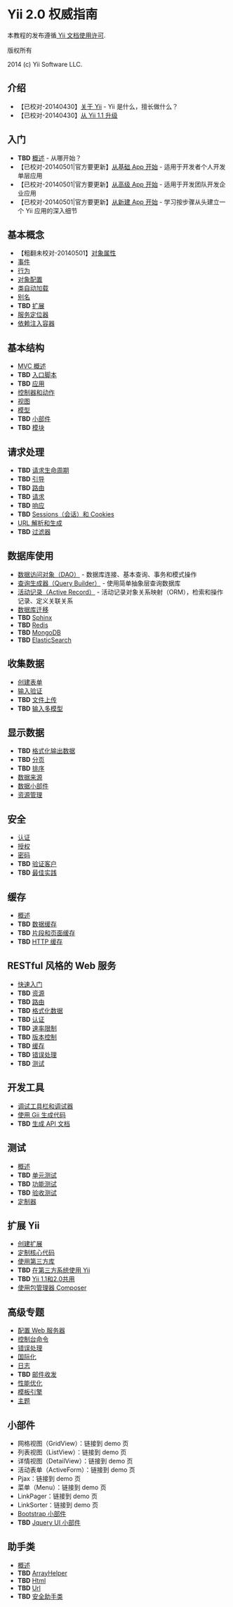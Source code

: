Yii 2.0 权威指南
===============================

本教程的发布遵循[ Yii 文档使用许可](http://www.yiiframework.com/doc/terms/).

版权所有

2014 (c) Yii Software LLC.


介绍
------------

* 【已校对-20140430】[关于 Yii](intro-yii.md) - Yii 是什么，擅长做什么？
* 【已校对-20140430】[从 Yii 1.1 升级](intro-upgrade-from-v1.md)


入门
---------------

* **TBD** [概述](start-overview.md) - 从哪开始？
* 【已校对-20140501|官方要更新】[从基础 App 开始](start-basic.md) - 适用于开发者个人开发单层应用
* 【已校对-20140501|官方要更新】[从高级 App 开始](start-advanced.md) - 适用于开发团队开发企业应用
* 【已校对-20140501|官方要更新】[从新建 App 开始](start-scratch.md) - 学习按步骤从头建立一个 Yii 应用的深入细节

基本概念
--------------

* 【粗翻未校对-20140501】[对象属性](basic-properties.md)
* [事件](basic-events.md)
* [行为](basic-behaviors.md)
* [对象配置](basic-configs.md)
* [类自动加载](basic-autoloading.md)
* [别名](basic-alias.md)
* **TBD** [扩展](basic-extensions.md)
* [服务定位器](basic-service-locator.md)
* [依赖注入容器](basic-di-container.md)


基本结构
---------------

* [MVC 概述](structure-mvc.md)
* **TBD** [入口脚本](structure-entry-scripts.md)
* **TBD** [应用](structure-applications.md)
* [控制器和动作](structure-controllers.md)
* [视图](structure-views.md)
* [模型](structure-models.md)
* **TBD** [小部件](structure-widgets.md)
* **TBD** [模块](structure-modules.md)


请求处理
-----------------

* **TBD** [请求生命周期](runtime-lifecycle.md)
* **TBD** [引导](runtime-bootstrapping.md)
* **TBD** [路由](runtime-routing.md)
* **TBD** [请求](runtime-requests.md)
* **TBD** [响应](runtime-responses.md)
* **TBD** [Sessions（会话）和 Cookies](runtime-sessions-cookies.md)
* [URL 解析和生成](runtime-url-handling.md)
* **TBD** [过滤器](runtime-filtering.md)


数据库使用
---------------------

* [数据访问对象（DAO）](db-dao.md) - 数据库连接、基本查询、事务和模式操作
* [查询生成器（Query Builder）](db-query-builder.md) - 使用简单抽象层查询数据库
* [活动记录（Active Record）](db-active-record.md) - 活动记录对象关系映射（ORM），检索和操作记录、定义关联关系
* [数据库迁移](db-migrations.md)
* **TBD** [Sphinx](db-sphinx.md)
* **TBD** [Redis](db-redis.md)
* **TBD** [MongoDB](db-mongodb.md)
* **TBD** [ElasticSearch](db-elastic-search.md)


收集数据
-----------------

* [创建表单](input-forms.md)
* [输入验证](input-validation.md)
* **TBD** [文件上传](input-file-uploading.md)
* **TBD** [输入多模型](input-multiple-models.md)


显示数据
---------------

* **TBD** [格式化输出数据](output-formatting.md)
* **TBD** [分页](output-pagination.md)
* **TBD** [排序](output-sorting.md)
* [数据来源](output-data-providers.md)
* [数据小部件](output-data-widgets.md)
* [资源管理](output-assets.md)


安全
--------

* [认证](security-authentication.md)
* [授权](security-authorization.md)
* [密码](security-passwords.md)
* **TBD** [验证客户](security-auth-clients.md)
* **TBD** [最佳实践](security-best-practices.md)


缓存
-------

* [概述](caching-overview.md)
* **TBD** [数据缓存](caching-data.md)
* **TBD** [片段和页面缓存](caching-fragment.md)
* **TBD** [HTTP 缓存](caching-http.md)


RESTful 风格的 Web 服务
----------------------

* [快速入门](rest-quick-start.md)
* **TBD** [资源](rest-resources.md)
* **TBD** [路由](rest-routing.md)
* **TBD** [格式化数据](rest-data-formatting.md)
* **TBD** [认证](rest-authentication.md)
* **TBD** [速率限制](rest-rate-limiting.md)
* **TBD** [版本控制](rest-versioning.md)
* **TBD** [缓存](rest-caching.md)
* **TBD** [错误处理](rest-error-handling.md)
* **TBD** [测试](rest-testing.md)


开发工具
-----------------

* [调试工具栏和调试器](tool-debugger.md)
* [使用 Gii 生成代码](tool-gii.md)
* **TBD** [生成 API 文档](tool-api-doc.md)


测试
-------

* [概述](test-overview.md)
* **TBD** [单元测试](test-unit.md)
* **TBD** [功能测试](test-functional.md)
* **TBD** [验收测试](test-acceptance.md)
* [定制器](test-fixtures.md)


扩展 Yii
-------------

* [创建扩展](extend-creating-extensions.md)
* [定制核心代码](extend-customizing-core.md)
* [使用第三方库](extend-using-libs.md)
* **TBD** [在第三方系统使用 Yii](extend-embedding-in-others.md)
* **TBD** [Yii 1.1和2.0共用](extend-using-v1-v2.md)
* [使用包管理器 Composer](extend-using-composer.md)


高级专题
--------------

* [配置 Web 服务器](tutorial-configuring-servers.md)
* [控制台命令](tutorial-console.md)
* [错误处理](tutorial-handling-errors.md)
* [国际化](tutorial-i18n.md)
* [日志](tutorial-logging.md)
* **TBD** [邮件收发](tutorial-mailing.md)
* [性能优化](tutorial-performance-tuning.md)
* [模板引擎](tutorial-template-engines.md)
* [主题](tutorial-theming.md)


小部件
-------

* 网格视图（GridView）：链接到 demo 页
* 列表视图（ListView）：链接到 demo 页
* 详情视图（DetailView）：链接到 demo 页
* 活动表单（ActiveForm）：链接到 demo 页
* Pjax：链接到 demo 页
* 菜单（Menu）：链接到 demo 页
* LinkPager：链接到 demo 页
* LinkSorter：链接到 demo 页
* [Bootstrap 小部件](bootstrap-widgets.md)
* **TBD** [Jquery UI 小部件](jui-widgets.md)



助手类
-------

* [概述](helper-overview.md)
* **TBD** [ArrayHelper](helper-array.md)
* **TBD** [Html](helper-html.md)
* **TBD** [Url](helper-url.md)
* **TBD** [安全助手类](helper-security.md)

